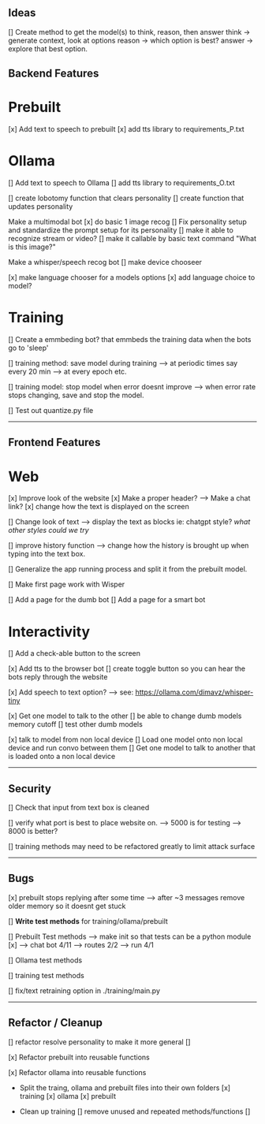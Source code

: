 ## Ideas

[] Create method to get the model(s) to think, reason, then answer
think -> generate context, look at options
reason -> which option is best?
answer -> explore that best option.




## Backend Features

# Prebuilt
[x] Add text to speech to prebuilt
[x] add tts library to requirements_P.txt

# Ollama
[] Add text to speech to Ollama
[] add tts library to requirements_O.txt

[] create lobotomy function that clears personality
[] create function that updates personality

Make a multimodal bot
[x] do basic 1 image recog
[] Fix personality setup and standardize the prompt setup for its personality
[] make it able to recognize stream or video?
[] make it callable by basic text command "What is this image?"


Make a whisper/speech recog bot
[] make device chooseer

[x] make language chooser for a models options
[x] add language choice to model?



# Training

[] Create a emmbeding bot? that emmbeds the training data when the bots go to 'sleep'

[] training method: save model during training 
--> at periodic times say every 20 min 
--> at every epoch etc.

[] training model: stop model when error doesnt improve
--> when error rate stops changing, save and stop the model.

[] Test out quantize.py file


---------------------------------------------------------------
## Frontend Features

# Web

[x] Improve look of the website
[x] Make a proper header?
--> Make a chat link? 
[x] change how the text is displayed on the screen

[] Change look of text
--> display the text as blocks ie: chatgpt style?
    *what other styles could we try*

[] improve history function
--> change how the history is brought up when typing into the text box.

[] Generalize the app running process and split it from the prebuilt model.

[] Make first page work with Wisper

[] Add a page for the dumb bot
[] Add a page for a smart bot

# Interactivity

[] Add a check-able button to the screen

[x] Add tts to the browser bot
[] create toggle button so you can hear the bots reply through the website

[x] Add speech to text option?
--> see: https://ollama.com/dimavz/whisper-tiny

[x] Get one model to talk to the other
[] be able to change dumb models memory cutoff
[] test other dumb models

[x] talk to model from non local device
[] Load one model onto non local device and run convo between them 
[] Get one model to talk to another that is loaded onto a non local device


---------------------------------------------------------------
## Security

[] Check that input from text box is cleaned

[] verify what port is best to place website on.
--> 5000 is for testing
--> 8000 is better?

[] training methods may need to be refactored greatly to limit attack surface

---------------------------------------------------------------
## Bugs

[x] prebuilt stops replying after some time
--> after ~3 messages remove older memory so it doesnt get stuck

[] **Write test methods** for training/ollama/prebuilt

[] Prebuilt Test methods
--> make init so that tests can be a python module  [x] 
--> chat bot  4/11
--> routes   2/2
--> run      4/1

[] Ollama test methods

[] training test methods


[] fix/text retraining option in ./training/main.py



---------------------------------------------------------------
## Refactor / Cleanup

[] refactor resolve personality to make it more general
[]

[x] Refactor prebuilt into reusable functions  

[x] Refactor ollama into reusable functions

- Split the traing, ollama and prebuilt files into their own folders
[x] training
[x] ollama
[x] prebuilt

- Clean up training
[] remove unused and repeated methods/functions
[] 


